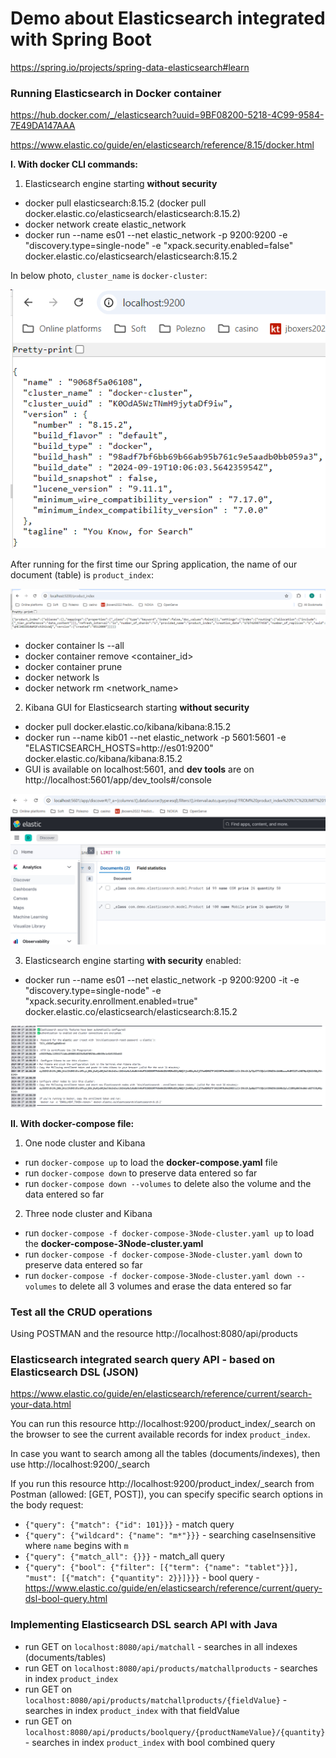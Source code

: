 # Demo about Elasticsearch integrated with Spring Boot
https://spring.io/projects/spring-data-elasticsearch#learn


### Running Elasticsearch in Docker container
https://hub.docker.com/_/elasticsearch?uuid=9BF08200-5218-4C99-9584-7E49DA147AAA

https://www.elastic.co/guide/en/elasticsearch/reference/8.15/docker.html

**I. With docker CLI commands:**
1. Elasticsearch engine starting **without security**
  - docker pull elasticsearch:8.15.2 (docker pull docker.elastic.co/elasticsearch/elasticsearch:8.15.2)
  - docker network create elastic_network
  - docker run --name es01 --net elastic_network -p 9200:9200 -e "discovery.type=single-node" -e "xpack.security.enabled=false" docker.elastic.co/elasticsearch/elasticsearch:8.15.2

In below photo, `cluster_name` is `docker-cluster`:


![img_1.png](img_1.png)


After running for the first time our Spring application, the name of our document (table) is `product_index`:


![img.png](img.png)

  - docker container ls --all
  - docker container remove <container_id>
  - docker container prune
  - docker network ls
  - docker network rm <network_name>

2. Kibana GUI for Elasticsearch starting **without security**
  - docker pull docker.elastic.co/kibana/kibana:8.15.2
  - docker run --name kib01 --net elastic_network -p 5601:5601 -e "ELASTICSEARCH_HOSTS=http://es01:9200" docker.elastic.co/kibana/kibana:8.15.2
  - GUI is available on localhost:5601, and **dev tools** are on http://localhost:5601/app/dev_tools#/console

![img_3.png](img_3.png)



3. Elasticsearch engine starting **with security** enabled:
- docker run --name es01 --net elastic_network -p 9200:9200 -it -e "discovery.type=single-node" -e "xpack.security.enrollment.enabled=true" docker.elastic.co/elasticsearch/elasticsearch:8.15.2

![img_2.png](img_2.png)




**II. With docker-compose file:**
1. One node cluster and Kibana
  - run `docker-compose up` to load the **docker-compose.yaml** file
  - run `docker-compose down` to preserve data entered so far
  - run `docker-compose down --volumes` to delete also the volume and the data entered so far 

2. Three node cluster and Kibana
  - run `docker-compose -f docker-compose-3Node-cluster.yaml up` to load the **docker-compose-3Node-cluster.yaml**
  - run `docker-compose -f docker-compose-3Node-cluster.yaml down` to preserve data entered so far
  - run `docker-compose -f docker-compose-3Node-cluster.yaml down --volumes` to delete all 3 volumes and erase the data entered so far



### Test all the CRUD operations
Using POSTMAN and the resource http://localhost:8080/api/products


### Elasticsearch integrated search query API - based on Elasticsearch DSL (JSON)
https://www.elastic.co/guide/en/elasticsearch/reference/current/search-your-data.html

You can run this resource http://localhost:9200/product_index/_search on the browser to see the current available records for index `product_index`.

In case you want to search among all the tables (documents/indexes), then use http://localhost:9200/_search

If you run this resource http://localhost:9200/product_index/_search from Postman (allowed: [GET, POST]), 
you can specify specific search options in the body request:
- `{"query": {"match": {"id": 101}}}` - match query
- `{"query": {"wildcard": {"name": "m*"}}}` - searching caseInsensitive where `name` begins with `m`
- `{"query": {"match_all": {}}}` - match_all query
- `{"query": {"bool": {"filter": [{"term": {"name": "tablet"}}], "must": [{"match": {"quantity": 2}}]}}}` - bool query - https://www.elastic.co/guide/en/elasticsearch/reference/current/query-dsl-bool-query.html


### Implementing Elasticsearch DSL search API with Java
- run GET on `localhost:8080/api/matchall` - searches in all indexes (documents/tables)
- run GET on `localhost:8080/api/products/matchallproducts` - searches in index `product_index`
- run GET on `localhost:8080/api/products/matchallproducts/{fieldValue}` - searches in index `product_index` with that fieldValue
- run GET on `localhost:8080/api/products/boolquery/{productNameValue}/{quantity}` - searches in index `product_index` with bool combined query